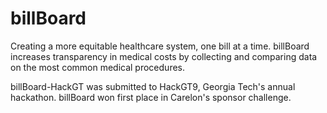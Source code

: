 # billBoard
Creating a more equitable healthcare system, one bill at a time. 
billBoard increases transparency in medical costs by collecting and comparing data on the most common medical procedures.

billBoard-HackGT was submitted to HackGT9, Georgia Tech's annual hackathon.  billBoard won first place in Carelon's sponsor challenge.
